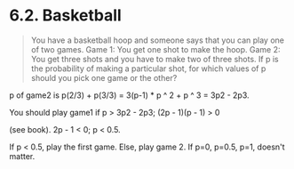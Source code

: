# 6.2. Basketball

> You have a basketball hoop and someone says that you can play one of two games. Game 1: You get one shot to make the hoop. Game 2: You get three shots and you have to make two of three shots. If p is the probability of making a particular shot, for which values of p should you pick one game or the other?

p of game2 is p(2/3) + p(3/3) = 3(p-1) * p ^ 2 + p ^ 3 = 3p2 - 2p3.

You should play game1 if p > 3p2 - 2p3; (2p - 1)(p - 1) > 0

(see book). 2p - 1 < 0; p < 0.5.

If p < 0.5, play the first game. Else, play game 2. If p=0, p=0.5, p=1, doesn't matter.
